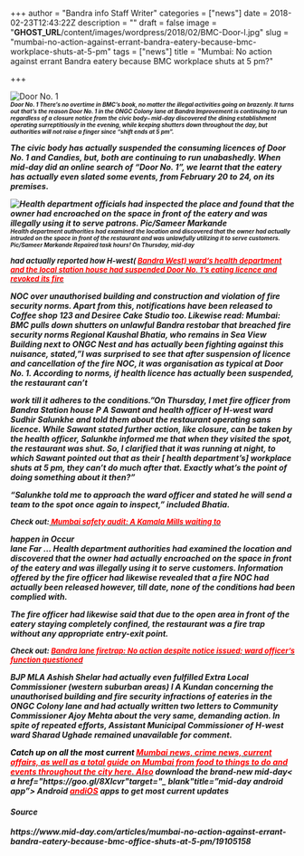 +++
author = "Bandra info Staff Writer"
categories = ["news"]
date = 2018-02-23T12:43:22Z
description = ""
draft = false
image = "__GHOST_URL__/content/images/wordpress/2018/02/BMC-Door-l.jpg"
slug = "mumbai-no-action-against-errant-bandra-eatery-because-bmc-workplace-shuts-at-5-pm"
tags = ["news"]
title = "Mumbai: No action against errant Bandra eatery because BMC workplace shuts at 5 pm?"

+++


<div>
<p><img alt="Door No. 1" src="https://i1.wp.com/images.mid-day.com/images/2018/feb/BMC-Door.jpg?w=850&#038;ssl=1" title="Door No. 1" data-recalc-dims="1"><br />
<span style="font-size: x-small;"><em><strong> Door No. 1 There&#8217;s no overtime in BMC&#8217;s book, no matter the illegal activities going on brazenly. It turns out that&#8217;s the reason Door No. 1 in the ONGC Colony lane at Bandra Improvement is continuing to run regardless of a closure notice from the civic body&#8211; mid-day discovered the dining establishment operating surreptitiously in the evening, while keeping shutters down throughout the day, but authorities will not raise a finger since &#8220;shift ends at 5 pm&#8221;.</p>
<p>The civic body has actually suspended the consuming licences of Door No. 1 and Candies, but, both are continuing to run unabashedly. When mid-day did an online search of &#8220;Door No. 1&#8221;, we learnt that the eatery has actually even slated some events, from February 20 to 24, on its premises.</p>
<p><img alt="Health department officials had inspected the place and found that the owner had encroached on the space in front of the eatery and was illegally using it to serve patrons. Pic/Sameer Markande" src="https://i2.wp.com/images.mid-day.com/images/2018/feb/BMC-Door-a.jpg?w=850&#038;ssl=1" title="Health department officials had inspected the place and found that the owner had encroached on the space in front of the eatery and was illegally using it to serve patrons. Pic/Sameer Markande" data-recalc-dims="1"><br />
<span style="font-size: x-small;"><strong><em> Health department authorities had examined the location and discovered that the owner had actually intruded on the space in front of the restaurant and was unlawfully utilizing it to serve customers. Pic/Sameer Markande Repaired task hours! On Thursday, mid-day</p>
<p><span style="font-size: small;"><strong>had actually reported how H-west( <span style="color: #ff0000;"><a href="https://www.mid-day.com/articles/mumbai-bmc-pulls-down-shutters-on-illegal-bandra-restobar-that-violated-fire-safety-norms/19099158" target="_blank" title="Bandra illegal eatery"><span style="color: #ff0000;">Bandra West) ward&#8217;s health department and the local station house had suspended Door No. 1&#8217;s eating licence and revoked its fire</span></a></span></strong></span></p>
<p>NOC over unauthorised building and construction and violation of fire security norms. Apart from this, notifications have been released to Coffee shop 123 and Desiree Cake Studio too. Likewise read: Mumbai: BMC pulls down shutters on unlawful Bandra restobar that breached fire security norms Regional Kaushal Bhatia, who remains in Sea View Building next to ONGC Nest and has actually been fighting against this nuisance, stated,&#8221;I was surprised to see that after suspension of licence and cancellation of the fire NOC, it was organisation as typical at Door No. 1. According to norms, if health licence has actually been suspended, the restaurant can&#8217;t</p>
<p>work till it adheres to the conditions.&#8221;On Thursday, I met fire officer from Bandra Station house P A Sawant and health officer of H-west ward Sudhir Salunkhe and told them about the restaurant operating sans licence. While Sawant stated further action, like closure, can be taken by the health officer, Salunkhe informed me that when they visited the spot, the restaurant was shut. So, I clarified that it was running at night, to which Sawant pointed out that as their [ health department&#8217;s] workplace shuts at 5 pm, they can&#8217;t do much after that. Exactly what&#8217;s the point of doing something about it then?&#8221;</p>
<p>&#8220;Salunkhe told me to approach the ward officer and stated he will send a team to the spot once again to inspect,&#8221; included Bhatia.</p>
<p><span style="font-size: small;"><strong>Check out:<span style="color: #ff0000;"><a href="https://www.mid-day.com/articles/mumbai-safety-audit-a-kamala-mills-waiting-to-happen-in-bandra-lane/19035188" target="_blank" title="Bandra illegal eatery "><span style="color: #ff0000;"> Mumbai safety audit: A Kamala Mills waiting to</a></span></strong></span></p>
<p><strong>happen in Occur</strong><br />
lane Far &#8230; Health department authorities had examined the location and discovered that the owner had actually encroached on the space in front of the eatery and was illegally using it to serve customers. Information offered by the fire officer had likewise revealed that a fire NOC had actually been released however, till date, none of the conditions had been complied with.</p>
<p>The fire officer had likewise said that due to the open area in front of the eatery staying completely confined, the restaurant was a fire trap without any appropriate entry-exit point.</p>
<p><strong><span style="font-size: small;"> Check out: <span style="color: #ff0000;"><a href="https://www.mid-day.com/articles/bandra-lane-firetrap-no-action-despite-notice-issued-ward-officers-role-questioned/19040196" target="_blank" title="Bandra illegal eatery"><span style="color: #ff0000;"> Bandra lane firetrap: No action despite notice issued; ward officer&#8217;s function questioned</span></a></span></span></strong></p>
<p> BJP MLA Ashish Shelar had actually even fulfilled Extra Local Commissioner (western suburban areas) I A Kundan concerning the unauthorised building and fire security infractions of eateries in the ONGC Colony lane and had actually written two letters to Community Commissioner Ajoy Mehta about the very same, demanding action. In spite of repeated efforts, Assistant Municipal Commissioner of H-west ward Sharad Ughade remained unavailable for comment.</p>
<p><em><span style="color: #000000;"><strong>Catch up on all the most current <a href="https://www.mid-day.com/news/mumbai" title="Mumbai News"><span style="color: #ff0000;"> Mumbai news, crime news, current affairs, as well as a total guide on Mumbai from food to things to do and events throughout the city here. Also</span></a></span> download the brand-new mid-day< a href="https://goo.gl/8Xlcvr"target="_ blank"title<strong>=&#8221;mid-day android app&#8221;> Android <span style="color: #ff0000;"><a href="https://goo.gl/8Xlcvr" target="_blank" title="mid-day android app "><span style="color: #ff0000;"> and<span style="color: #ff0000;">iOS</span></a></span> apps to get most current updates</strong></em></p>
</div>
<div>
<h4>Source</h4>
<p>https://www.mid-day.com/articles/mumbai-no-action-against-errant-bandra-eatery-because-bmc-office-shuts-at-5-pm/19105158</p>
</div>



